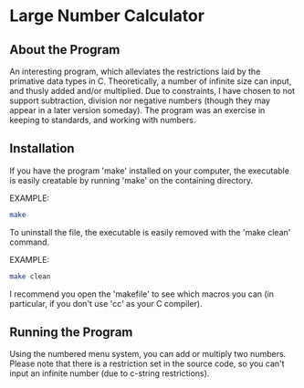 # Large Number Calculator
## About the Program
An interesting program, which alleviates the restrictions laid by the primative
data types in C. Theoretically, a number of infinite size can input, and thusly
added and/or multiplied. Due to constraints, I have chosen to not support
subtraction, division nor negative numbers (though they may appear in a later
version someday). The program was an exercise in keeping to standards, 
and working with numbers.  

## Installation
If you have the program 'make' installed on your computer, the executable is
easily creatable by running 'make' on the containing directory.

EXAMPLE:
```sh
make
```
To uninstall the file, the executable is easily removed with the 'make clean'
command.

EXAMPLE:
```sh
make clean
```
I recommend you open the 'makefile' to see which macros you can (in particular,
if you don't use 'cc' as your C compiler). 

## Running the Program
Using the numbered menu system, you can add or multiply two numbers. Please note
that there is a restriction set in the source code, so you can't input an
infinite number (due to c-string restrictions).
